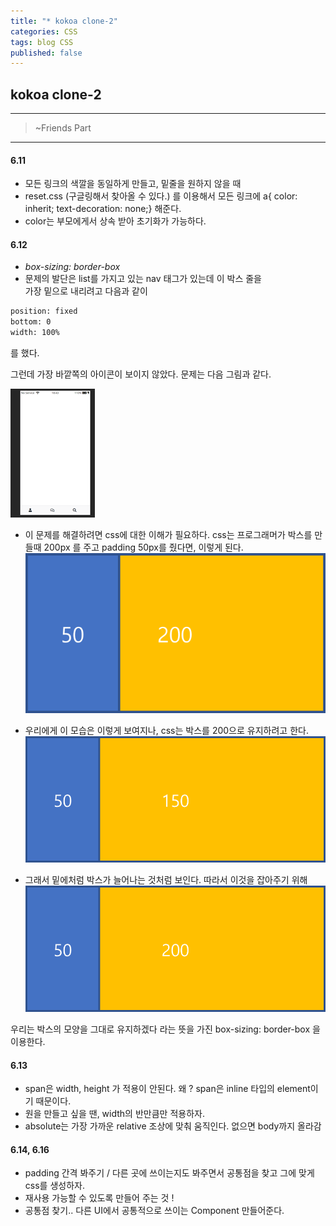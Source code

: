 ```yaml
---
title: "* kokoa clone-2"
categories: CSS
tags: blog CSS
published: false
---
```


## kokoa clone-2

---

<!-- prettier-ignore-start -->

> ~Friends Part

---

#### 6.11

- 모든 링크의 색깔을 동일하게 만들고, 밑줄을 원하지 않을 때 <br/>
- reset.css (구글링해서 찾아올 수 있다.) 를 이용해서 모든 링크에 a{ color: inherit; text-decoration: none;} 해준다.<br/>
- color는 부모에게서 상속 받아 초기화가 가능하다.<br/>


#### 6.12 

 - _box-sizing: border-box_
 - 문제의 발단은 list를 가지고 있는 nav 태그가 있는데 이 박스 줄을 <br/>
가장 밑으로 내리려고 다음과 같이
```html
position: fixed
bottom: 0 
width: 100%
```
를 했다.

그런데 가장 바깥쪽의 아이콘이 보이지 않았다. 문제는 다음 그림과 같다.

![s1](/assets/Clone-images/img1.png)

- 이 문제를 해결하려면 css에 대한 이해가 필요하다.
  css는 프로그래머가 박스를 만들때 200px 를 주고 padding 50px를 줬다면, 이렇게 된다.
![s2](/assets/Clone-images/img2.png)

- 우리에게 이 모습은 이렇게 보여지나, css는 박스를 200으로 유지하려고 한다.
![s3](/assets/Clone-images/img3.png)

- 그래서 밑에처럼 박스가 늘어나는 것처럼 보인다. 따라서 이것을 잡아주기 위해
![s4](/assets/Clone-images/img4.png)
 
 우리는 박스의 모양을 그대로 유지하겠다 라는 뜻을 가진 box-sizing: border-box
을 이용한다.




#### 6.13

- span은 width, height 가 적용이 안된다. 왜 ? span은 inline 타입의 element이기 때문이다.
- 원을 만들고 싶을 땐, width의 반만큼만 적용하자.
- absolute는 가장 가까운 relative 조상에 맞춰 움직인다. 없으면 body까지 올라감

#### 6.14, 6.16

- padding 간격 봐주기 / 다른 곳에 쓰이는지도 봐주면서 공통점을 찾고 그에 맞게 css를 생성하자. 
- 재사용 가능할 수 있도록 만들어 주는 것 !
- 공통점 찾기.. 다른 UI에서 공통적으로 쓰이는 Component 만들어준다.

<!-- prettier-ignore-end -->
